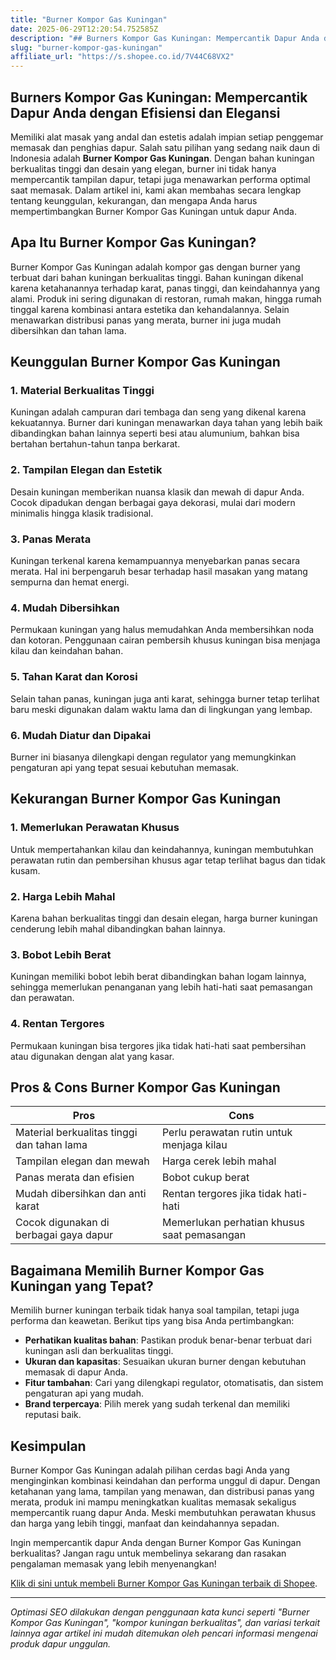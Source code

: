 ```yaml
---
title: "Burner Kompor Gas Kuningan"
date: 2025-06-29T12:20:54.752585Z
description: "## Burners Kompor Gas Kuningan: Mempercantik Dapur Anda dengan Efisiensi dan Elegansi..."
slug: "burner-kompor-gas-kuningan"
affiliate_url: "https://s.shopee.co.id/7V44C68VX2"
---
```

## Burners Kompor Gas Kuningan: Mempercantik Dapur Anda dengan Efisiensi dan Elegansi

Memiliki alat masak yang andal dan estetis adalah impian setiap penggemar memasak dan penghias dapur. Salah satu pilihan yang sedang naik daun di Indonesia adalah **Burner Kompor Gas Kuningan**. Dengan bahan kuningan berkualitas tinggi dan desain yang elegan, burner ini tidak hanya mempercantik tampilan dapur, tetapi juga menawarkan performa optimal saat memasak. Dalam artikel ini, kami akan membahas secara lengkap tentang keunggulan, kekurangan, dan mengapa Anda harus mempertimbangkan Burner Kompor Gas Kuningan untuk dapur Anda.

## Apa Itu Burner Kompor Gas Kuningan?

Burner Kompor Gas Kuningan adalah kompor gas dengan burner yang terbuat dari bahan kuningan berkualitas tinggi. Bahan kuningan dikenal karena ketahanannya terhadap karat, panas tinggi, dan keindahannya yang alami. Produk ini sering digunakan di restoran, rumah makan, hingga rumah tinggal karena kombinasi antara estetika dan kehandalannya. Selain menawarkan distribusi panas yang merata, burner ini juga mudah dibersihkan dan tahan lama.

## Keunggulan Burner Kompor Gas Kuningan

### 1. Material Berkualitas Tinggi
Kuningan adalah campuran dari tembaga dan seng yang dikenal karena kekuatannya. Burner dari kuningan menawarkan daya tahan yang lebih baik dibandingkan bahan lainnya seperti besi atau alumunium, bahkan bisa bertahan bertahun-tahun tanpa berkarat.

### 2. Tampilan Elegan dan Estetik
Desain kuningan memberikan nuansa klasik dan mewah di dapur Anda. Cocok dipadukan dengan berbagai gaya dekorasi, mulai dari modern minimalis hingga klasik tradisional.

### 3. Panas Merata
Kuningan terkenal karena kemampuannya menyebarkan panas secara merata. Hal ini berpengaruh besar terhadap hasil masakan yang matang sempurna dan hemat energi.

### 4. Mudah Dibersihkan
Permukaan kuningan yang halus memudahkan Anda membersihkan noda dan kotoran. Penggunaan cairan pembersih khusus kuningan bisa menjaga kilau dan keindahan bahan.

### 5. Tahan Karat dan Korosi
Selain tahan panas, kuningan juga anti karat, sehingga burner tetap terlihat baru meski digunakan dalam waktu lama dan di lingkungan yang lembap.

### 6. Mudah Diatur dan Dipakai
Burner ini biasanya dilengkapi dengan regulator yang memungkinkan pengaturan api yang tepat sesuai kebutuhan memasak.

## Kekurangan Burner Kompor Gas Kuningan

### 1. Memerlukan Perawatan Khusus
Untuk mempertahankan kilau dan keindahannya, kuningan membutuhkan perawatan rutin dan pembersihan khusus agar tetap terlihat bagus dan tidak kusam.

### 2. Harga Lebih Mahal
Karena bahan berkualitas tinggi dan desain elegan, harga burner kuningan cenderung lebih mahal dibandingkan bahan lainnya.

### 3. Bobot Lebih Berat
Kuningan memiliki bobot lebih berat dibandingkan bahan logam lainnya, sehingga memerlukan penanganan yang lebih hati-hati saat pemasangan dan perawatan.

### 4. Rentan Tergores
Permukaan kuningan bisa tergores jika tidak hati-hati saat pembersihan atau digunakan dengan alat yang kasar.

## Pros & Cons Burner Kompor Gas Kuningan

| Pros                                                    | Cons                                              |
|---------------------------------------------------------|---------------------------------------------------|
| Material berkualitas tinggi dan tahan lama             | Perlu perawatan rutin untuk menjaga kilau      |
| Tampilan elegan dan mewah                               | Harga cerek lebih mahal                        |
| Panas merata dan efisien                                | Bobot cukup berat                               |
| Mudah dibersihkan dan anti karat                         | Rentan tergores jika tidak hati-hati            |
| Cocok digunakan di berbagai gaya dapur                  | Memerlukan perhatian khusus saat pemasangan   |

## Bagaimana Memilih Burner Kompor Gas Kuningan yang Tepat?

Memilih burner kuningan terbaik tidak hanya soal tampilan, tetapi juga performa dan keawetan. Berikut tips yang bisa Anda pertimbangkan:
- **Perhatikan kualitas bahan**: Pastikan produk benar-benar terbuat dari kuningan asli dan berkualitas tinggi.
- **Ukuran dan kapasitas**: Sesuaikan ukuran burner dengan kebutuhan memasak di dapur Anda.
- **Fitur tambahan**: Cari yang dilengkapi regulator, otomatisatis, dan sistem pengaturan api yang mudah.
- **Brand terpercaya**: Pilih merek yang sudah terkenal dan memiliki reputasi baik.

## Kesimpulan

Burner Kompor Gas Kuningan adalah pilihan cerdas bagi Anda yang menginginkan kombinasi keindahan dan performa unggul di dapur. Dengan ketahanan yang lama, tampilan yang menawan, dan distribusi panas yang merata, produk ini mampu meningkatkan kualitas memasak sekaligus mempercantik ruang dapur Anda. Meski membutuhkan perawatan khusus dan harga yang lebih tinggi, manfaat dan keindahannya sepadan.

Ingin mempercantik dapur Anda dengan Burner Kompor Gas Kuningan berkualitas? Jangan ragu untuk membelinya sekarang dan rasakan pengalaman memasak yang lebih menyenangkan!

[Klik di sini untuk membeli Burner Kompor Gas Kuningan terbaik di Shopee](https://s.shopee.co.id/7V44C68VX2).

---

*Optimasi SEO dilakukan dengan penggunaan kata kunci seperti "Burner Kompor Gas Kuningan", "kompor kuningan berkualitas", dan variasi terkait lainnya agar artikel ini mudah ditemukan oleh pencari informasi mengenai produk dapur unggulan.*